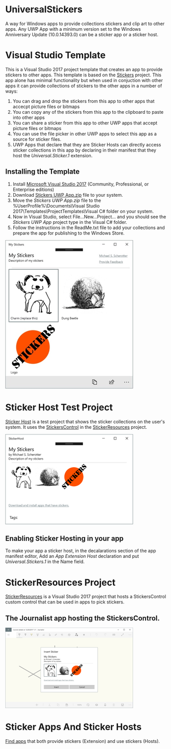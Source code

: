 # UniversalStickers
A way for Windows apps to provide collections stickers and clip art to other apps.  Any UWP App with a minimum version set to the Windows Anniversary Update (10.0.14393.0) can be a sticker app or a sticker host.

# Visual Studio Template
This is a Visual Studio 2017 project template that creates an app to provide stickers to other apps.  This template is based on the [Stickers](Source/Stickers) project. This app alone has minimal functionality but when used in conjuction with other apps it can provide collections of stickers to the other apps in a number of ways:
1. You can drag and drop the stickers from this app to other apps that accecpt picture files or bitmaps
2. You can copy any of the stickers from this app to the clipboard to paste into other apps
3. You can share a sticker from this app to other UWP apps that accept picture files or bitmaps
4. You can use the file picker in other UWP apps to select this app as a source for sticker files.
5. UWP Apps that declare that they are Sticker Hosts can directly access sticker collections in this app by declaring in their manifest that they host the *Universal.Sticker.1* extension.

## Installing the Template
1. Install [Microsoft Visual Studio 2017](https://www.visualstudio.com/downloads/) (Community, Professional, or Enterprise editions)
2. Download [Stickers UWP App.zip](https://github.com/mscherotter/UniversalStickers/blob/master/Stickers%20UWP%20App.zip) file to your system.
3. Move the *Stickers UWP App.zip* file to the %UserProfile%\Documents\Visual Studio 2017\Templates\ProjectTemplates\Visual C# folder on your system.
4. Now in Visual Studio, select File...New...Project... and you should see the *Stickers UWP App* project type in the Visual C# folder.
5. Follow the instructions in the ReadMe.txt file to add your collections and prepare the app for publishing to the Windows Store.

![Sticker UWP App Template](Assets/__PreviewImage.jpg)

# Sticker Host Test Project
[Sticker Host](Source/StickerHost) is a test project that shows the sticker collections on the user's system.  It uses the [StickersControl](Source/StickerResources/StickersControl.cs) in the [StickerResources](Source/StickerResources) project.

![Sticker Host Test App](Assets/StickerHost.png)

## Enabling Sticker Hosting in your app
To make your app a sticker host, in the decalarations section of the app manifest editor, Add an *App Extension Host* declaration and put *Universal.Stickers.1* in the Name field.

# StickerResources Project
[StickerResources](Source/StickerResources) is a Visual Studio 2017 project that hosts a StickersControl custom control that can be used in apps to pick stickers.
## The Journalist app hosting the StickersControl.

![Journalist with the StickersControl](Assets/Journalist.png)
# Sticker Apps And Sticker Hosts
[Find apps](StickerApps.md) that both provide stickers (Extension) and use stickers (Hosts).

